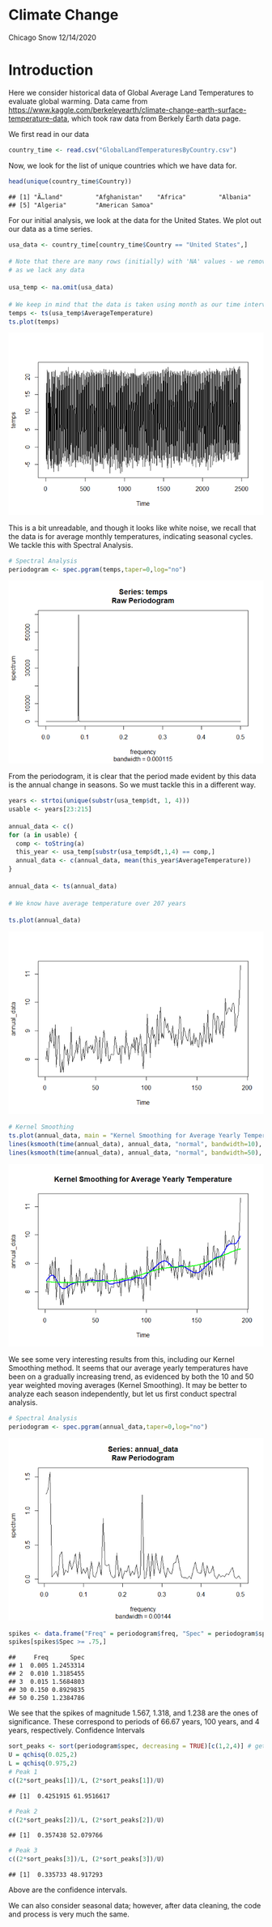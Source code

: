 Climate Change
================
Chicago Snow
12/14/2020

# Introduction

Here we consider historical data of Global Average Land Temperatures to
evaluate global warming. Data came from
<https://www.kaggle.com/berkeleyearth/climate-change-earth-surface-temperature-data>,
which took raw data from Berkely Earth data page.

We first read in our data

``` r
country_time <- read.csv("GlobalLandTemperaturesByCountry.csv")
```

Now, we look for the list of unique countries which we have data for.

``` r
head(unique(country_time$Country))
```

    ## [1] "Ã…land"         "Afghanistan"    "Africa"         "Albania"       
    ## [5] "Algeria"        "American Samoa"

For our initial analysis, we look at the data for the United States. We
plot out our data as a time series.

``` r
usa_data <- country_time[country_time$Country == "United States",]

# Note that there are many rows (initially) with 'NA' values - we remove these rows,
# as we lack any data

usa_temp <- na.omit(usa_data)

# We keep in mind that the data is taken using month as our time interval.
temps <- ts(usa_temp$AverageTemperature)
ts.plot(temps)
```

![](ClimateChange_TimeSeriesAnalysis_files/figure-gfm/unnamed-chunk-3-1.png)<!-- -->

This is a bit unreadable, and though it looks like white noise, we
recall that the data is for average monthly temperatures, indicating
seasonal cycles. We tackle this with Spectral Analysis.

``` r
# Spectral Analysis
periodogram <- spec.pgram(temps,taper=0,log="no")
```

![](ClimateChange_TimeSeriesAnalysis_files/figure-gfm/unnamed-chunk-4-1.png)<!-- -->

From the periodogram, it is clear that the period made evident by this
data is the annual change in seasons. So we must tackle this in a
different way.

``` r
years <- strtoi(unique(substr(usa_temp$dt, 1, 4)))
usable <- years[23:215]

annual_data <- c()
for (a in usable) {
  comp <- toString(a)
  this_year <- usa_temp[substr(usa_temp$dt,1,4) == comp,]
  annual_data <- c(annual_data, mean(this_year$AverageTemperature))
}

annual_data <- ts(annual_data)

# We know have average temperature over 207 years

ts.plot(annual_data)
```

![](ClimateChange_TimeSeriesAnalysis_files/figure-gfm/unnamed-chunk-5-1.png)<!-- -->

``` r
# Kernel Smoothing
ts.plot(annual_data, main = "Kernel Smoothing for Average Yearly Temperature")
lines(ksmooth(time(annual_data), annual_data, "normal", bandwidth=10), lwd=2, col="Blue")
lines(ksmooth(time(annual_data), annual_data, "normal", bandwidth=50), lwd=2, col="Green")
```

![](ClimateChange_TimeSeriesAnalysis_files/figure-gfm/unnamed-chunk-5-2.png)<!-- -->

We see some very interesting results from this, including our Kernel
Smoothing method. It seems that our average yearly temperatures have
been on a gradually increasing trend, as evidenced by both the 10 and 50
year weighted moving averages (Kernel Smoothing). It may be better to
analyze each season independently, but let us first conduct spectral
analysis.

``` r
# Spectral Analysis
periodogram <- spec.pgram(annual_data,taper=0,log="no")
```

![](ClimateChange_TimeSeriesAnalysis_files/figure-gfm/unnamed-chunk-6-1.png)<!-- -->

``` r
spikes <- data.frame("Freq" = periodogram$freq, "Spec" = periodogram$spec)
spikes[spikes$Spec >= .75,]
```

    ##     Freq      Spec
    ## 1  0.005 1.2453314
    ## 2  0.010 1.3185455
    ## 3  0.015 1.5684803
    ## 30 0.150 0.8929835
    ## 50 0.250 1.2384786

We see that the spikes of magnitude 1.567, 1.318, and 1.238 are the ones
of significance. These correspond to periods of 66.67 years, 100 years,
and 4 years, respectively. Confidence Intervals

``` r
sort_peaks <- sort(periodogram$spec, decreasing = TRUE)[c(1,2,4)] # get top 2
U = qchisq(0.025,2)
L = qchisq(0.975,2)
# Peak 1
c((2*sort_peaks[1])/L, (2*sort_peaks[1])/U)
```

    ## [1]  0.4251915 61.9516617

``` r
# Peak 2
c((2*sort_peaks[2])/L, (2*sort_peaks[2])/U)
```

    ## [1]  0.357438 52.079766

``` r
# Peak 3
c((2*sort_peaks[3])/L, (2*sort_peaks[3])/U)
```

    ## [1]  0.335733 48.917293

Above are the confidence intervals.

We can also consider seasonal data; however, after data cleaning, the
code and process is very much the same.
